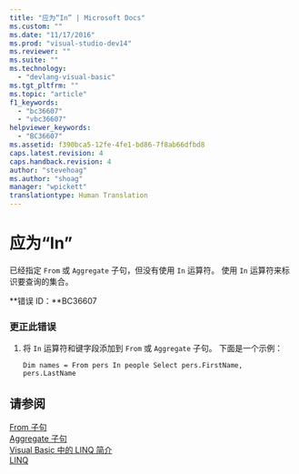 ```yaml
---
title: "应为“In” | Microsoft Docs"
ms.custom: ""
ms.date: "11/17/2016"
ms.prod: "visual-studio-dev14"
ms.reviewer: ""
ms.suite: ""
ms.technology: 
  - "devlang-visual-basic"
ms.tgt_pltfrm: ""
ms.topic: "article"
f1_keywords: 
  - "bc36607"
  - "vbc36607"
helpviewer_keywords: 
  - "BC36607"
ms.assetid: f390bca5-12fe-4fe1-bd86-7f8ab66dfbd8
caps.latest.revision: 4
caps.handback.revision: 4
author: "stevehoag"
ms.author: "shoag"
manager: "wpickett"
translationtype: Human Translation
---
```

# 应为“In”
已经指定 `From` 或 `Aggregate` 子句，但没有使用 `In` 运算符。 使用 `In` 运算符来标识要查询的集合。  
  
 **错误 ID：**BC36607  
  
### 更正此错误  
  
1.  将 `In` 运算符和键字段添加到 `From` 或 `Aggregate` 子句。 下面是一个示例：  
  
    ```vb#  
    Dim names = From pers In people Select pers.FirstName, pers.LastName  
    ```  
  
## 请参阅  
 [From 子句](../../visual-basic/language-reference/queries/from-clause.md)   
 [Aggregate 子句](../../visual-basic/language-reference/queries/aggregate-clause.md)   
 [Visual Basic 中的 LINQ 简介](../../visual-basic/programming-guide/language-features/linq/introduction-to-linq.md)   
 [LINQ](../../visual-basic/programming-guide/language-features/linq/index.md)